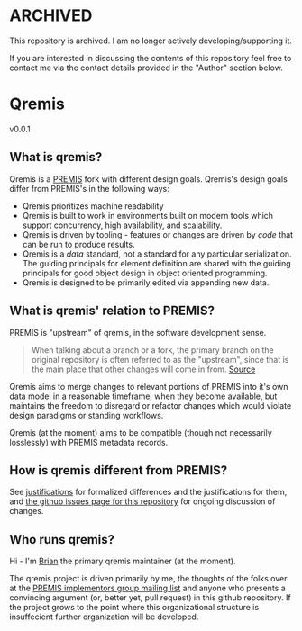 # ARCHIVED

This repository is archived. I am no longer actively developing/supporting it.

If you are interested in discussing the contents of this repository feel free to contact me
via the contact details provided in the "Author" section below.

# Qremis

v0.0.1

## What is qremis?

Qremis is a [PREMIS](http://www.loc.gov/standards/premis/) fork with different design goals. Qremis's design goals differ from PREMIS's in the following ways:

- Qremis prioritizes machine readability
- Qremis is built to work in environments built on modern tools which support concurrency, high availability, and scalability.
- Qremis is driven by tooling - features or changes are driven by _code_ that can be run to produce results.
- Qremis is a _data_ standard, not a standard for any particular serialization. The guiding principals for element definition are shared with the guiding principals for good object design in object oriented programming.
- Qremis is designed to be primarily edited via appending new data.

## What is qremis' relation to PREMIS?

PREMIS is "upstream" of qremis, in the software development sense.

> When talking about a branch or a fork, the primary branch on the original repository is often referred to as the "upstream", since that is the main place that other changes will come in from.
[Source](https://help.github.com/articles/github-glossary/)

Qremis aims to merge changes to relevant portions of PREMIS into it's own data model in a reasonable timeframe, when they become available, but maintains the freedom to disregard or refactor changes which would violate design paradigms or standing workflows.

Qremis (at the moment) aims to be compatible (though not necessarily losslessly) with PREMIS metadata records.

## How is qremis different from PREMIS?

See [justifications](justifications.md) for formalized differences and the justifications for them, and [the github issues page for this repository](https://github.com/bnbalsamo/qremis/issues) for ongoing discussion of changes.

## Who runs qremis?

Hi - I'm [Brian](mailto:balsamo@uchicago.edu) the primary qremis maintainer (at the moment).

The qremis project is driven primarily by me, the thoughts of the folks over at the [PREMIS implementors group mailing list](https://www.loc.gov/standards/premis/pig.html) and anyone who presents a convincing argument (or, better yet, pull request) in this github repository. If the project grows to the point where this organizational structure is insuffecient further organization will be developed.
